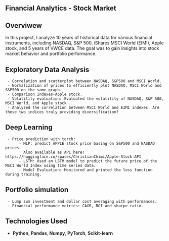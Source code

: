 ## **Financial Analytics - Stock Market**
## **Overviwew**
In this project, I analyze 10 years of historical data for various financial instruments, including NASDAQ, S&P 500, iShares MSCI World (EIMI), Apple stock, and 5 years of VWCE data. The goal was to gain insights into stock market behavior and portfolio performance.

## **Exploratory Data Analysis**
     - Correlation and scatterplot between NASDAQ, S&P500 and MSCI World.
     - Normalization of prices to efficiently plot NASDAQ, MSCI World and S&P500 on the same graph.
     - Comparison Indexes-Apple stock.
     - Volatility evaluation: Evaluated the volatility of NASDAQ, S&P 500, MSCI World, and Apple stock
     - Analyzed the correlation between MSCI World and EIMI indexes. Are these two indices truly providing diversification?

## **Deep Learning**
     - Price prediction with torch:
          - MLP: predict APPLE stock price basing on S&P500 and NASDAQ prices.
            Also available as API here! https://huggingface.co/spaces/ChristianChimi/Apple-Stock-API
          - LSTM: Used an LSTM model to predict the future price of the MSCI World Index using time series data.
          - Model Evaluation: Monitored and printed the loss function during training.
          
## **Portfolio simulation** 
     - Lump sum investment and dollar cost averaging with performances.
     - Financial performance metrics: CAGR, ROI and sharpe ratio.
   
## **Technologies Used**
 - **Python**, **Pandas**, **Numpy**, **PyTorch**, **Scikit-learn**

